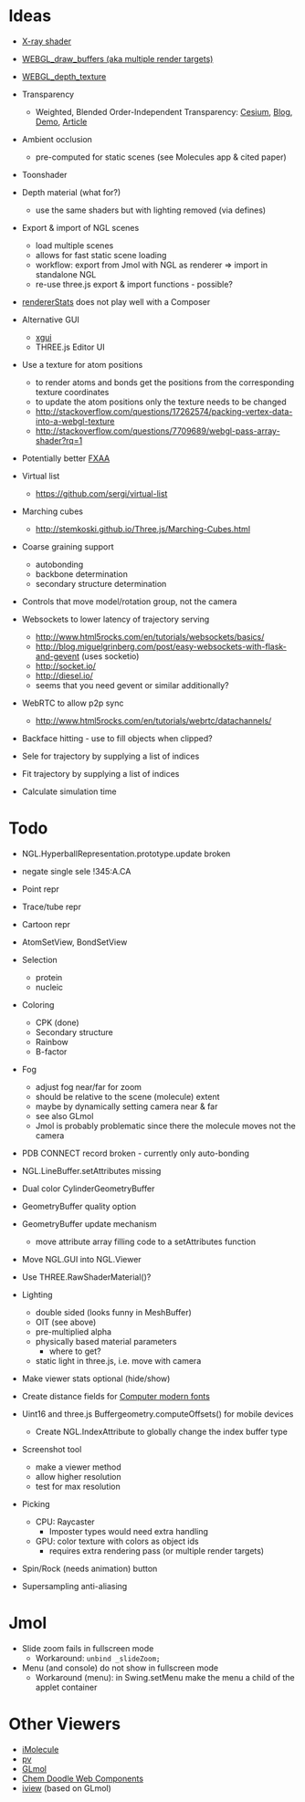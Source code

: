 

Ideas
=====

* [X-ray shader](https://github.com/cryos/avogadro/tree/master/libavogadro/src/extensions/shaders)
* [WEBGL_draw_buffers (aka multiple render targets)](https://hacks.mozilla.org/2014/01/webgl-deferred-shading/)
* [WEBGL_depth_texture](http://blog.tojicode.com/2012/07/using-webgldepthtexture.html)
* Transparency
  * Weighted, Blended Order-Independent Transparency:
    [Cesium](http://cesiumjs.org/2014/03/14/Weighted-Blended-Order-Independent-Transparency/),
    [Blog](http://casual-effects.blogspot.de/2014/03/weighted-blended-order-independent.html),
    [Demo](http://bagnell.github.io/cesium/Apps/Sandcastle/gallery/OIT.html),
    [Article](http://jcgt.org/published/0002/02/09/)
* Ambient occlusion
  * pre-computed for static scenes (see Molecules app & cited paper)
* Toonshader
* Depth material (what for?)
  * use the same shaders but with lighting removed (via defines)
* Export & import of NGL scenes
  * load multiple scenes
  * allows for fast static scene loading
  * workflow: export from Jmol with NGL as renderer => import in standalone NGL
  * re-use three.js export & import functions - possible?
* [rendererStats](https://github.com/jeromeetienne/threex.rendererstats/blob/master/threex.rendererstats.js) does not play well with a Composer
* Alternative GUI
  * [xgui](https://github.com/oosmoxiecode/xgui.js)
  * THREE.js Editor UI
* Use a texture for atom positions
  * to render atoms and bonds get the positions from the corresponding texture coordinates
  * to update the atom positions only the texture needs to be changed
  * http://stackoverflow.com/questions/17262574/packing-vertex-data-into-a-webgl-texture
  * http://stackoverflow.com/questions/7709689/webgl-pass-array-shader?rq=1
* Potentially better [FXAA](https://github.com/AnalyticalGraphicsInc/cesium/blob/master/Source/Shaders/PostProcessFilters/FXAA.glsl)
* Virtual list
  * https://github.com/sergi/virtual-list
* Marching cubes
  * http://stemkoski.github.io/Three.js/Marching-Cubes.html
* Coarse graining support
  * autobonding
  * backbone determination
  * secondary structure determination
* Controls that move model/rotation group, not the camera
* Websockets to lower latency of trajectory serving
  * http://www.html5rocks.com/en/tutorials/websockets/basics/
  * http://blog.miguelgrinberg.com/post/easy-websockets-with-flask-and-gevent (uses socketio)
  * http://socket.io/
  * http://diesel.io/
  * seems that you need gevent or similar additionally?
* WebRTC to allow p2p sync
  * http://www.html5rocks.com/en/tutorials/webrtc/datachannels/
* Backface hitting - use to fill objects when clipped?

* Sele for trajectory by supplying a list of indices
* Fit trajectory by supplying a list of indices
* Calculate simulation time


Todo
====

* NGL.HyperballRepresentation.prototype.update broken
* negate single sele !345:A.CA

* Point repr
* Trace/tube repr
* Cartoon repr

* AtomSetView, BondSetView

* Selection
  * protein
  * nucleic

* Coloring
  * CPK (done)
  * Secondary structure
  * Rainbow
  * B-factor

* Fog
  * adjust fog near/far for zoom
  * should be relative to the scene (molecule) extent
  * maybe by dynamically setting camera near & far
  * see also GLmol
  * Jmol is probably problematic since there the molecule moves not the camera

* PDB CONNECT record broken - currently only auto-bonding
* NGL.LineBuffer.setAttributes missing
* Dual color CylinderGeometryBuffer
* GeometryBuffer quality option
* GeometryBuffer update mechanism
  * move attribute array filling code to a setAttributes function

* Move NGL.GUI into NGL.Viewer
* Use THREE.RawShaderMaterial()?
* Lighting
  * double sided (looks funny in MeshBuffer)
  * OIT (see above)
  * pre-multiplied alpha
  * physically based material parameters
    * where to get?
  * static light in three.js, i.e. move with camera
* Make viewer stats optional (hide/show)
* Create distance fields for [Computer modern fonts](http://checkmyworking.com/cm-web-fonts/)
* Uint16 and three.js Buffergeometry.computeOffsets() for mobile devices
    * Create NGL.IndexAttribute to globally change the index buffer type
* Screenshot tool
	* make a viewer method
	* allow higher resolution
	* test for max resolution
* Picking
  * CPU: Raycaster
    * Imposter types would need extra handling
  * GPU: color texture with colors as object ids
    * requires extra rendering pass (or multiple render targets)
* Spin/Rock (needs animation) button
* Supersampling anti-aliasing


Jmol
====

* Slide zoom fails in fullscreen mode
	* Workaround: `unbind _slideZoom;`
* Menu (and console) do not show in fullscreen mode
	* Workaround (menu): in Swing.setMenu make the menu a child of the applet container


Other Viewers
=============

* [iMolecule](https://github.com/patrickfuller/imolecule)
* [pv](https://github.com/biasmv/pv)
* [GLmol](https://github.com/biochem-fan/GLmol)
* [Chem Doodle Web Components](http://web.chemdoodle.com/)
* [iview](https://github.com/HongjianLi/istar) (based on GLmol)


